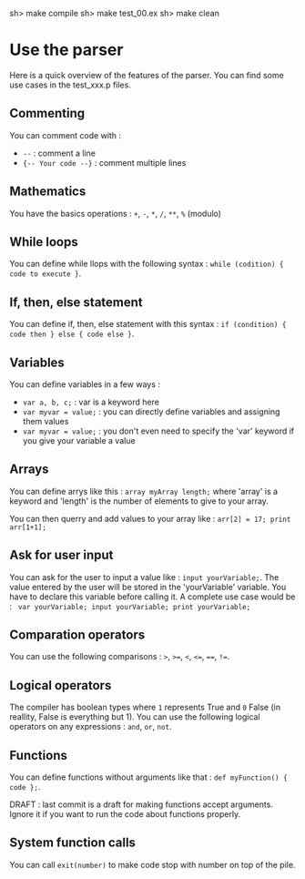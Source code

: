 sh> make compile
sh> make test_00.ex
sh> make clean 

# Use the parser

Here is a quick overview of the features of the parser. You can find some use cases in the test_xxx.p files.

## Commenting

You can comment code with : 
- ```--``` : comment a line
- ```{-- Your code --}``` : comment multiple lines

## Mathematics

You have the basics operations : ``` + ```, ``` - ```, ``` * ```, ``` / ```, ``` ** ```, ``` % ``` (modulo)

## While loops

You can define while llops with the following syntax : ``` while (codition) { code to execute } ```.

## If, then, else statement

You can define if, then, else statement with this syntax : ``` if (condition) { code then } else { code else } ```.

## Variables

You can define variables in a few ways : 
- ``` var a, b, c; ``` : var is a keyword here
- ``` var myvar = value; ``` : you can directly define variables and assigning them values
- ``` var myvar = value; ``` : you don't even need to specify the 'var' keyword if you give your variable a value

## Arrays 

You can define arrys like this : ``` array myArray length; ``` where 'array' is a keyword and 'length' is the number of elements to give to your array.

You can then querry and add values to your array like : ``` arr[2] = 17; print arr[1+1]; ```

## Ask for user input

You can ask for the user to input a value like : ``` input yourVariable; ```. The value entered by the user will be stored in the 'yourVariable' variable. You have to declare this variable before calling it. A complete use case would be : ``` var yourVariable; input yourVariable; print yourVariable;```

## Comparation operators

You can use the following comparisons : ``` > ```, ``` >= ```, ``` < ```, ``` <= ```, ``` == ```, ``` != ```.

## Logical operators 

The compiler has boolean types where ``` 1 ``` represents True and ``` 0 ``` False (in reallity, False is everything but 1). You can use the following logical operators on any expressions : ``` and ```, ``` or ```, ``` not ```.

## Functions

You can define functions without arguments like that : ``` def myFunction() { code }; ```.

DRAFT : last commit is a draft for making functions accept arguments. Ignore it if you want to run the code about functions properly.

## System function calls

You can call ``` exit(number) ``` to make code stop with number on top of the pile.